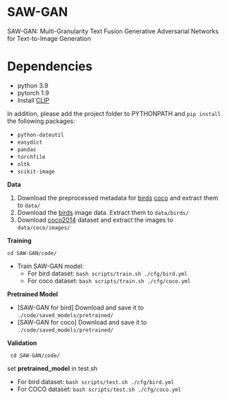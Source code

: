 # SAW-GAN
SAW-GAN: Multi-Granularity Text Fusion Generative Adversarial Networks for Text-to-Image Generation

# Dependencies
- python 3.9
- pytorch 1.9
- Install [CLIP](https://github.com/openai/CLIP)
  
In addition, please add the project folder to PYTHONPATH and `pip install` the following packages:
- `python-dateutil`
- `easydict`
- `pandas`
- `torchfile`
- `nltk`
- `scikit-image`

**Data**
1. Download the preprocessed metadata for [birds](https://drive.google.com/file/d/1I6ybkR7L64K8hZOraEZDuHh0cCJw5OUj/view?usp=sharing) [coco](https://drive.google.com/file/d/15Fw-gErCEArOFykW3YTnLKpRcPgI_3AB/view?usp=sharing) and extract them to `data/`
2. Download the [birds](http://www.vision.caltech.edu/visipedia/CUB-200-2011.html) image data. Extract them to `data/birds/`
3. Download [coco2014](http://cocodataset.org/#download) dataset and extract the images to `data/coco/images/`

**Training**
  ```
  cd SAW-GAN/code/
  ```
- Train SAW-GAN model:
  - For bird dataset: `bash scripts/train.sh ./cfg/bird.yml`
  - For coco dataset: `bash scripts/train.sh ./cfg/coco.yml`

**Pretrained Model**
- [SAW-GAN for bird]    Download and save it to `./code/saved_models/pretrained/`
- [SAW-GAN for coco]    Download and save it to `./code/saved_models/pretrained/`

**Validation**
 ```
  cd SAW-GAN/code/
  ```
set **pretrained_model** in test.sh
- For bird dataset: `bash scripts/test.sh ./cfg/bird.yml`
- For COCO dataset: `bash scripts/test.sh ./cfg/coco.yml`
